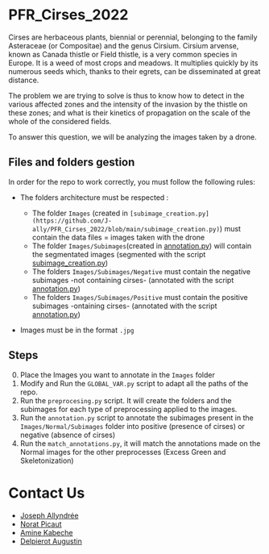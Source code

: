 # PFR_Cirses_2022

Cirses are herbaceous plants, biennial or perennial, belonging to the family Asteraceae (or Compositae) and the genus Cirsium. Cirsium arvense, known as Canada thistle or Field thistle, is a very common species in Europe. It is a weed of most crops and meadows. It multiplies quickly by its numerous seeds which, thanks to their egrets, can be disseminated at great distance.

The problem we are trying to solve is thus to know how to detect in the various affected zones and the intensity of the invasion by the thistle on these zones; and what is their kinetics of propagation on the scale of the whole of the considered fields.

To answer this question, we will be analyzing the images taken by a drone.

## Files and folders gestion

In order for the repo to work correctly, you must follow the following rules:
 - The folders architecture must be respected :
    - The folder `Images` (created in `[subimage_creation.py](https://github.com/J-ally/PFR_Cirses_2022/blob/main/subimage_creation.py)`) must contain the data files = images taken with the drone
    - The folder `Images/Subimages`(created in [annotation.py](https://github.com/J-ally/PFR_Cirses_2022/blob/main/annotation.py)) will contain the segmentated images (segmented with the script [subimage_creation.py](https://github.com/J-ally/PFR_Cirses_2022/blob/main/subimage_creation.py))
    - The folders `Images/Subimages/Negative` must contain the negative subimages -not containing cirses- (annotated with the script [annotation.py](https://github.com/J-ally/PFR_Cirses_2022/blob/main/annotation.py))
    - The folders `Images/Subimages/Positive` must contain the positive subimages -ontaining cirses-  (annotated with the script [annotation.py](https://github.com/J-ally/PFR_Cirses_2022/blob/main/annotation.py))

 - Images must be in the format `.jpg`

## Steps

0) Place the Images you want to annotate in the `Images` folder
1) Modify and Run the `GLOBAL_VAR.py` script to adapt all the paths of the repo.
2) Run the `preprocesing.py` script. It will create the folders and the subimages for each type of preprocessing applied to the images.
3) Run the `annotation.py` script to annotate the subimages present in the `Images/Normal/Subimages` folder into positive (presence of cirses) or negative (absence of cirses)
4) Run the `match_annotations.py`, it will match the annotations made on the Normal images for the other preprocesses (Excess Green and Skeletonization)

# Contact Us

- [Joseph Allyndrée](mailto:joseph.allyndree@agroparistech.fr)
- [Norat Picaut](mailto:nora.picaut@agroparistech.fr)
- [Amine Kabeche](mailto:amine.kabeche@agroparistech.fr)
- [Delpierot Augustin](mailto:delpierot.augustin@agroparistech.fr)